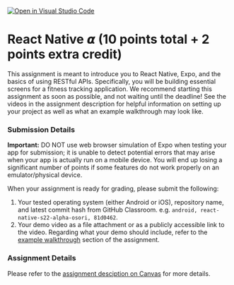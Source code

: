 [![Open in Visual Studio Code](https://classroom.github.com/assets/open-in-vscode-f059dc9a6f8d3a56e377f745f24479a46679e63a5d9fe6f495e02850cd0d8118.svg)](https://classroom.github.com/online_ide?assignment_repo_id=7427140&assignment_repo_type=AssignmentRepo)
# React Native 𝞪 (10 points total + 2 points extra credit)

This assignment is meant to introduce you to React Native, Expo, and the basics of using RESTful APIs. Specifically, you will be building essential screens for a fitness tracking application. We recommend starting this assignment as soon as possible, and not waiting until the deadline! See the videos in the assignment description for helpful information on setting up your project as well as what an example walkthrough may look like.

### Submission Details
**Important:** DO NOT use web browser simulation of Expo when testing your app for submission; it is unable to detect potential errors that may arise when your app is actually run on a mobile device. You will end up losing a significant number of points if some features do not work properly on an emulator/physical device.

When your assignment is ready for grading, please submit the following:
1. Your tested operating system (either Android or iOS), repository name, and latest commit hash from GitHub Classroom. e.g. `android, react-native-s22-alpha-osori, 81d0462`.
2. Your demo video as a file attachment or as a publicly accessible link to the video. Regarding what your demo should include, refer to the [example walkthrough](https://canvas.wisc.edu/courses/295709/assignments/1528164#example-walkthrough) section of the assignment.

### Assignment Details
Please refer to the [assignment desciption on Canvas](https://canvas.wisc.edu/courses/295709/assignments/1528164) for more details.
